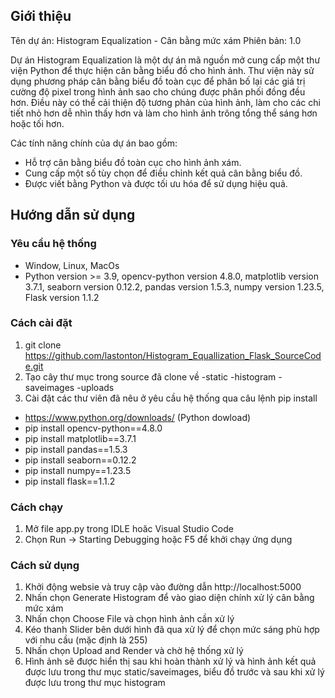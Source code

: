 ## Giới thiệu

Tên dự án: Histogram Equalization - Cân bằng mức xám
Phiên bản: 1.0

Dự án Histogram Equalization là một dự án mã nguồn mở cung cấp một thư viện Python để thực hiện cân bằng biểu đồ cho hình ảnh. Thư viện này sử dụng phương pháp cân bằng biểu đồ toàn cục để phân bố lại các giá trị cường độ pixel trong hình ảnh sao cho chúng được phân phối đồng đều hơn. Điều này có thể cải thiện độ tương phản của hình ảnh, làm cho các chi tiết nhỏ hơn dễ nhìn thấy hơn và làm cho hình ảnh trông tổng thể sáng hơn hoặc tối hơn.

Các tính năng chính của dự án bao gồm:
- Hỗ trợ cân bằng biểu đồ toàn cục cho hình ảnh xám.
- Cung cấp một số tùy chọn để điều chỉnh kết quả cân bằng biểu đồ.
- Được viết bằng Python và được tối ưu hóa để sử dụng hiệu quả.

## Hướng dẫn sử dụng

### Yêu cầu hệ thống
* Window, Linux, MacOs
* Python  version >= 3.9, opencv-python version 4.8.0, matplotlib version 3.7.1, seaborn version 0.12.2, pandas version 1.5.3, numpy version 1.23.5, Flask version 1.1.2
### Cách cài đặt

1. git clone https://github.com/lastonton/Histogram_Equallization_Flask_SourceCode.git
2. Tạo cây thư mục trong source đã clone về
-static
    -histogram
    -saveimages
    -uploads
3. Cài đặt các thư viên đã nêu ở yêu cầu hệ thống qua câu lệnh pip install
- https://www.python.org/downloads/ (Python dowload)
- pip install opencv-python==4.8.0
- pip install matplotlib==3.7.1
- pip install pandas==1.5.3
- pip install seaborn==0.12.2
- pip install numpy==1.23.5
- pip install flask==1.1.2


### Cách chạy

1. Mở file app.py trong IDLE hoăc Visual Studio Code
2. Chọn Run -> Starting Debugging hoặc F5 để khởi chạy ứng dụng

### Cách sử dụng

1. Khởi động websie và truy cập vào đường dẫn http://localhost:5000
2. Nhấn chọn Generate Histogram để vào giao diện chính xử lý cân bằng mức xám
3. Nhấn chọn Choose File và chọn hình ảnh cần xử lý
4. Kéo thanh Slider bên dưới hình đã qua xử lý để chọn mức sáng phù hợp với nhu cầu (mặc định là 255)
5. Nhấn chọn Upload and Render và chờ hệ thống xử lý
6. Hình ảnh sẽ được hiển thị sau khi hoàn thành xử lý và hình ảnh kết quả được lưu trong thư mục static/saveimages, biểu đồ trước và sau khi xử lý được lưu trong thư mục histogram
